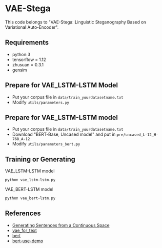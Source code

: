 # VAE-Stega

This code belongs to "VAE-Stega: Linguistic Steganography Based on Variational Auto-Encoder".

## Requirements

- python 3
- tensorflow = 1.12
- zhusuan = 0.3.1
- gensim

## Prepare for VAE_LSTM-LSTM Model

- Put your corpus file in `data/train_yourdatasetname.txt`
- Modify `utils/parameters.py`

## Prepare for VAE_LSTM-LSTM model

- Put your corpus file in `data/train_yourdatasetname.txt`
- Download "BERT-Base, Uncased model" and put in `pre/uncased_L-12_H-768_A-12`
- Modify `utils/parameters_bert.py`


## Training or Generating

VAE_LSTM-LSTM model

```bash
python vae_lstm-lstm.py
```

VAE_BERT-LSTM model

```bash
python vae_bert-lstm.py
```

## References

- [Generating Sentences from a Continuous Space](http://arxiv.org/abs/1511.06349)
- [vae_for_text](https://github.com/yiyang92/vae_for_text)
- [bert](https://github.com/google-research/bert)
- [bert-use-demo](https://github.com/huwenxianglyy/bert-use-demo)
